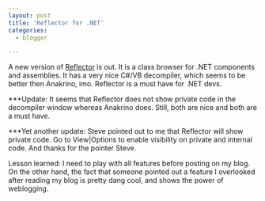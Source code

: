 ```yaml
---
layout: post
title: 'Reflector for .NET'
categories:
  - blogger

---
```


A new version of [Reflector](http://www.aisto.com/roeder/dotnet/) is out.  It is a class browser for .NET components and assemblies.  It has a very nice C#/VB decompiler, which seems to be better then Anakrino, imo.  Reflector is a must have for .NET devs.

***Update: It seems that Reflector does not show private code in the decompiler window whereas Anakrino does.  Still, both are nice and both are a must have.

***Yet another update: Steve pointed out to me that Reflector will show private code.  Go to View|Options to enable visibility on private and internal code.  And thanks for the pointer Steve.

Lesson learned: I need to play with all features before posting on my blog.  On the other hand, the fact that someone pointed out a feature I overlooked after reading my blog is pretty dang cool, and shows the power of weblogging.
